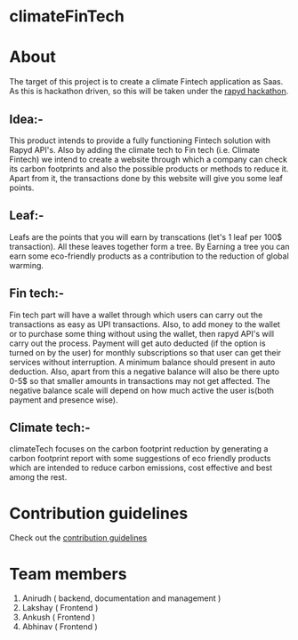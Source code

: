 # climateFinTech

# About
The target of this project is to create a climate Fintech application as Saas.
As this is hackathon driven, so this will be taken under the [rapyd hackathon](https://rapyd.hackerearth.com/).

## Idea:-
This product intends to provide a fully functioning Fintech solution with Rapyd API's.
Also by adding the climate tech to Fin tech (i.e. Climate Fintech) we intend to create a 
website through which a company can check its carbon footprints and also the possible products or methods to reduce it.
Apart from it, the transactions done by this website will give you some leaf points.

## Leaf:-
Leafs are the points that you will earn by transcations (let's 1 leaf per 100$ transaction).
All these leaves together form a tree.
By Earning a tree you can earn some eco-friendly products as a contribution to the reduction of global warming.

## Fin tech:-
Fin tech part will have a wallet through which users can carry out the transactions as easy as UPI transactions.
Also, to add money to the wallet or to purchase some thing without using the wallet, then rapyd API's will carry out the process.
Payment will get auto deducted (if the option is turned on by the user) for monthly subscriptions so that user can get their services without interruption.
A minimum balance should present in auto deduction.
Also, apart from this a negative balance will also be there upto 0-5$ so that smaller amounts in transactions may not get affected.
The negative balance scale will depend on how much active the user is(both payment and presence wise).

## Climate tech:-
climateTech focuses on the carbon footprint reduction by generating a carbon footprint report with some suggestions of eco friendly products which are intended
to reduce carbon emissions, cost effective and best among the rest.

# Contribution guidelines
Check out the [contribution guidelines](https://github.com/Anirudh3167/contribution.md)

# Team members

1. Anirudh ( backend, documentation and management )
2. Lakshay ( Frontend )
3. Ankush ( Frontend )
4. Abhinav ( Frontend )
